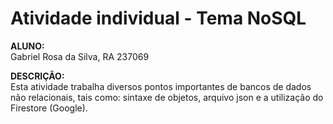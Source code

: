 # Atividade individual - Tema NoSQL

**ALUNO:** </br>
Gabriel Rosa da Silva, RA 237069

**DESCRIÇÃO:** </br>
Esta atividade trabalha diversos pontos importantes de bancos de dados não relacionais, tais como: sintaxe de objetos, arquivo json e a utilização do Firestore (Google).
